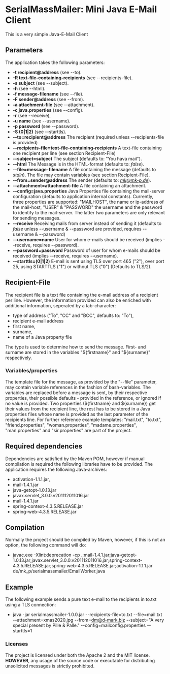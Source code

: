# SerialMassMailer: Mini Java E-Mail Client

This is a very simple Java-E-Mail Client

## Parameters
The application takes the following parameters:
- **-t recipient@address** (see --to).
- **-R text-file-containing-recipients** (see --recipients-file).
- **-s subject** (see --subject).
- **-h** (see --html).
- **-f message-filename** (see --file).
- **-F sender@address** (see --from).
- **-a attachment-file** (see --attachment).
- **-c java.properties** (see --config).
- **-r** (see --receive),
- **-u name** (see --username).
- **-p password** (see --password).
- **-S (0|1|2)** (see --starttls).
- **--to=recipient@address**
The recipient (required unless --recipients-file is provided)
- **--recipients-file=text-file-containing-recipients**
A text-file containing one recipient per line (see section Recipient-File)
- **--subject=subject**
The subject (defaults to: "You hava mail").
- **--html**
The Message is in the HTML-format (defaults to: *false*).
- **--file=message-filename**
A file containing the message (defaults to *stdin*).
The file may contain variables (see section Recipient-File).
- **--from=sender@address**
The sender (defaults to: *mk@mk-p.de*).
- **--attachment=attachment-file**
A file containing an attachment.
- **--config=java.properties**
Java Properties file containing the mail-server configuration (defaults to application internal constants).
Currently, three properties are supported: "MAILHOST", the name or ip-address of the mail-host, "USER" & "PASSWORD" the username and the password to identify to the mail-server.  The latter two parameters are only relevant for sending messages.
- **--receive**
Receiving mails from server instead of sending it (defaults to *false* unless --username & --password are provided, requires --username & --password)
- **--username=name**
User for whom e-mails should be received (implies --receive, requires --password).
- **--password=password**
Password of user for whom e-mails should be received (implies --receive, requires --username).
- **--starttls=(0|1|2)**
E-mail is sent using TLS over port 465 ("2"), over port 25, using STARTTLS ("1") or without TLS ("0") (Defaults to TLS/2).

## Recipient-File
The recipient file is a text file containing the e-mail address of a recipient per line.
However, the information provided can also be enriched with additional information, seperated by a tab-character:
- type of address ("To", "CC" and "BCC", defaults to: "To"),
- recipient e-mail address
- first name,
- surname,
- name of a Java property file

The type is used to determine how to send the message.
First- and surname are stored in the variables "${firstname}" and "${surname}" respectively.
### Variables/properties
The template file for the message, as provided by the "--file" parameter, may contain variable references in the fashion of bash-variables.
The variables are replaced before a message is sent, by their respective properties, their possible defaults - provided in the reference, or ignored if no value is provided.
Two properties (${firstname} and ${surname}) get their values from the recipient line, the rest has to be stored in a Java properties files whose name is provided as the last parameter of the recipients line.
For further reference example templates: "mail.txt", "to.txt", "friend.properties", "woman.properties", "madame.properties", "man.properties" and "sir.properties" are part of the project.

## Required dependencies
Dependencies are satisfied by the Maven POM, however if manual compilation is required the following libraries have to be provided.
The application requires the following Java-archives:
- activation-1.1.1.jar,
- mail-1.4.1.jar
- java-getopt-1.0.13.jar
- javax.servlet_3.0.0.v201112011016.jar
- mail-1.4.1.jar
- spring-context-4.3.5.RELEASE.jar
- spring-web-4.3.5.RELEASE.jar

## Compilation
Normally the project should be compiled by Maven, however, if this is not an option, the following command will do:
- javac.exe -Xlint:deprecation -cp .;mail-1.4.1.jar;java-getopt-1.0.13.jar;javax.servlet_3.0.0.v201112011016.jar;spring-context-4.3.5.RELEASE.jar;spring-web-4.3.5.RELEASE.jar;activation-1.1.1.jar  de/mk_p/serialmassmailer/EmailWorker.java

## Example
The following example sends a pure text e-mail to the recipients in to.txt using a TLS connection:
- java -jar serialmassmailer-1.0.0.jar  --recipients-file=to.txt --file=mail.txt --attachment=xmas2020.jpg --from=dm@d-mark.biz --subject="A very special present by Pille & Palle." --config=mailconfig.properties --starttls=1

### Licenses
The project is licensed under both the Apache 2 and the MIT license.
**HOWEVER**, any usage of the source code or executable for distributing unsolicited messages is strictly prohibited.
